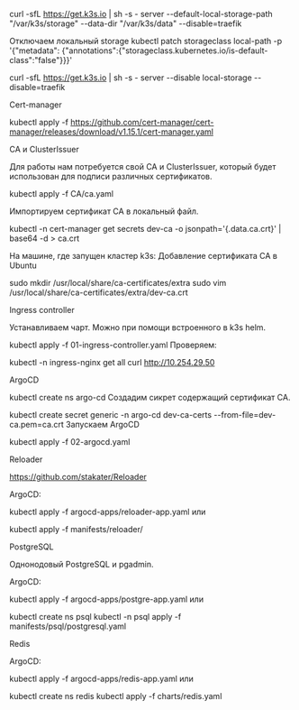 curl -sfL https://get.k3s.io | sh -s - server --default-local-storage-path "/var/k3s/storage" --data-dir "/var/k3s/data" --disable=traefik

Отключаем локальный storage
kubectl patch storageclass local-path -p '{"metadata": {"annotations":{"storageclass.kubernetes.io/is-default-class":"false"}}}'


curl -sfL https://get.k3s.io | sh -s - server --disable local-storage --disable=traefik

Cert-manager

kubectl apply -f https://github.com/cert-manager/cert-manager/releases/download/v1.15.1/cert-manager.yaml

CA и ClusterIssuer

Для работы нам потребуется свой CA и ClusterIssuer, который будет использован для подписи различных сертификатов.

kubectl apply -f CA/ca.yaml

Импортируем сертификат CA в локальный файл.

kubectl -n cert-manager get secrets dev-ca -o jsonpath='{.data.ca\.crt}' | base64 -d > ca.crt

На машине, где запущен кластер k3s:
Добавление сертификата CA в Ubuntu

sudo mkdir /usr/local/share/ca-certificates/extra
sudo vim /usr/local/share/ca-certificates/extra/dev-ca.crt


Ingress controller

Устанавливаем чарт. Можно при помощи встроенного в k3s helm.

kubectl apply -f 01-ingress-controller.yaml
Проверяем:

kubectl -n ingress-nginx get all
curl http://10.254.29.50

ArgoCD

kubectl create ns argo-cd
Создадим сикрет содержащий сертификат CA.

kubectl create secret generic -n argo-cd dev-ca-certs --from-file=dev-ca.pem=ca.crt
Запускаем ArgoCD

kubectl apply -f 02-argocd.yaml

Reloader

https://github.com/stakater/Reloader

ArgoCD:

kubectl apply -f argocd-apps/reloader-app.yaml
или

kubectl apply -f manifests/reloader/

PostgreSQL

Однонодовый PostgreSQL и pgadmin.

ArgoCD:

kubectl apply -f argocd-apps/postgre-app.yaml
или

kubectl create ns psql
kubectl -n psql apply -f manifests/psql/postgresql.yaml

Redis

ArgoCD:

kubectl apply -f argocd-apps/redis-app.yaml
или

kubectl create ns redis
kubectl apply -f charts/redis.yaml